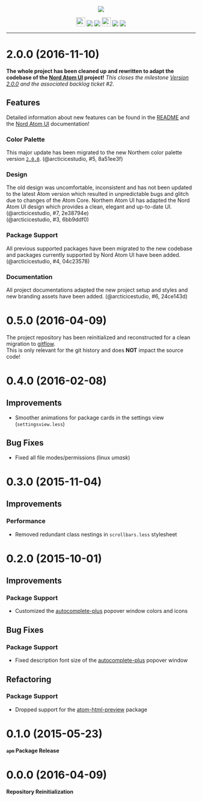 <p align="center"><img src="https://cdn.rawgit.com/arcticicestudio/northem-atom-ui/develop/assets/northem-atom-ui-banner.svg"/></p>

<p align="center"><img src="https://assets-cdn.github.com/favicon.ico" width=24 height=24/> <a href="https://github.com/arcticicestudio/northem-atom-ui/releases/latest"><img src="https://img.shields.io/github/release/arcticicestudio/northem-atom-ui.svg"/></a> <a href="https://github.com/arcticicestudio/northem/releases/tag/v2.0.0"><img src="https://img.shields.io/badge/Northem-v2.0.0-blue.svg"/></a> <img src="https://atom.io/favicon.ico" width=24 height=24/> <a href="https://atom.io/themes/northem-atom-ui"><img src="https://img.shields.io/apm/v/northem-atom-ui.svg"/></a> <a href="https://atom.io/themes/northem-atom-ui"><img src="https://img.shields.io/apm/dm/northem-atom-ui.svg"/></a></p>

---

# 2.0.0 (2016-11-10)
**The whole project has been cleaned up and rewritten to adapt the codebase of the [Nord Atom UI](https://github.com/arcticicestudio/nord-atom-ui) project!**
*This closes the milestone [Version 2.0.0](https://github.com/arcticicestudio/northem-atom-ui/milestone/1) and the associated backlog ticket #2.*

## Features
Detailed information about new features can be found in the [README](https://github.com/arcticicestudio/northem-atom-ui/blob/develop/README.md#features) and the [Nord Atom UI](https://github.com/arcticicestudio/nord-atom-ui#features) documentation!

### Color Palette
This major update has been migrated to the new Northem color palette version [`2.0.0`](https://github.com/arcticicestudio/northem/releases/tag/v2.0.0). (@arcticicestudio, #5, 8a51ee3f)

### Design
The old design was uncomfortable, inconsistent and has not been updated to the latest Atom version which resulted in unpredictable bugs and glitch due to changes of the Atom Core.
Northem Atom UI has adapted the Nord Atom UI design which provides a clean, elegant and up-to-date UI. (@arcticicestudio, #7, 2e38794e)  
(@arcticicestudio, #3, 6bb9ddf0)

### Package Support
All previous supported packages have been migrated to the new codebase and packages currently supported by Nord Atom UI have been added. (@arcticicestudio, #4, 04c23578)

### Documentation
All project documentations adapted the new project setup and styles and new branding assets have been added. (@arcticicestudio, #6, 24ce143d)

# 0.5.0 (2016-04-09)
The project repository has been reinitialized and reconstructed for a clean migration to [gitflow](http://nvie.com/posts/a-successful-git-branching-model).  
This is only relevant for the git history and does **NOT** impact the source code!

# 0.4.0 (2016-02-08)
## Improvements
  - Smoother animations for package cards in the settings view (`settingsview.less`)

## Bug Fixes
  - Fixed all file modes/permissions (linux *umask*)

# 0.3.0 (2015-11-04)
## Improvements
### Performance
  - Removed redundant class nestings in `scrollbars.less` stylesheet

# 0.2.0 (2015-10-01)
## Improvements
### Package Support
  - Customized the [autocomplete-plus](https://atom.io/packages/autocomplete-plus) popover window colors and icons

## Bug Fixes
### Package Support
  - Fixed description font size of the [autocomplete-plus](https://atom.io/packages/autocomplete-plus) popover window

## Refactoring
### Package Support
  - Dropped support for the [atom-html-preview](https://atom.io/packages/atom-html-preview) package

# 0.1.0 (2015-05-23)
**`apm` Package Release**

# 0.0.0 (2016-04-09)
**Repository Reinitialization**
